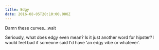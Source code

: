```yaml
---
title: Edgy
date: 2016-08-05T20:10:00.000Z
---
```


Damn these curves...wait

<section class="hidden" aria-description="Hidden text" tabindex="0">
Seriously, what does edgy even mean? Is it just another word for hipster? I would feel bad if someone said I'd have 'an edgy vibe or whatever'.
</section>